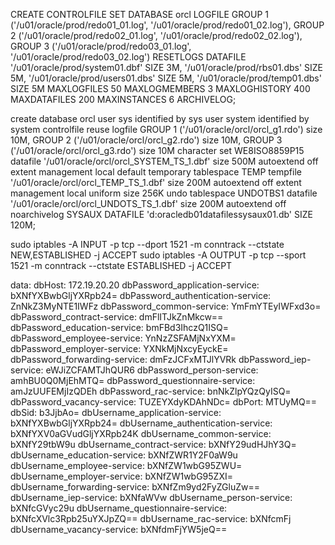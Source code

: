 CREATE CONTROLFILE SET DATABASE orcl LOGFILE GROUP 1 ('/u01/oracle/prod/redo01_01.log', '/u01/oracle/prod/redo01_02.log'), GROUP 2 ('/u01/oracle/prod/redo02_01.log', '/u01/oracle/prod/redo02_02.log'), GROUP 3 ('/u01/oracle/prod/redo03_01.log', '/u01/oracle/prod/redo03_02.log') RESETLOGS DATAFILE '/u01/oracle/prod/system01.dbf' SIZE 3M, '/u01/oracle/prod/rbs01.dbs' SIZE 5M, '/u01/oracle/prod/users01.dbs' SIZE 5M, '/u01/oracle/prod/temp01.dbs' SIZE 5M MAXLOGFILES 50 MAXLOGMEMBERS 3 MAXLOGHISTORY 400 MAXDATAFILES 200 MAXINSTANCES 6 ARCHIVELOG;

create database orcl user sys identified by sys user system identified by system controlfile reuse logfile GROUP 1 ('/u01/oracle/orcl/orcl_g1.rdo') size 10M, GROUP 2 ('/u01/oracle/orcl/orcl_g2.rdo') size 10M, GROUP 3 ('/u01/oracle/orcl/orcl_g3.rdo') size 10M character set WE8ISO8859P15 datafile '/u01/oracle/orcl/orcl_SYSTEM_TS_1.dbf' size 500M autoextend off extent management local default temporary tablespace TEMP tempfile '/u01/oracle/orcl/orcl_TEMP_TS_1.dbf' size 200M autoextend off extent management local uniform size 256K undo tablespace UNDOTBS1 datafile '/u01/oracle/orcl/orcl_UNDOTS_TS_1.dbf' size 200M autoextend off noarchivelog SYSAUX DATAFILE 'd:oracledb01datafilessysaux01.db' SIZE 120M;


sudo iptables -A INPUT -p tcp --dport 1521 -m conntrack --ctstate NEW,ESTABLISHED -j ACCEPT
sudo iptables -A OUTPUT -p tcp --sport 1521 -m conntrack --ctstate ESTABLISHED -j ACCEPT


data:
dbHost: 172.19.20.20
dbPassword_application-service: bXNfYXBwbGljYXRpb24=
dbPassword_authentication-service: ZnNkZ3MyNTE1IWFz
dbPassword_common-service: YmFmYTEyIWFxd3o=
dbPassword_contract-service: dmFlITJkZnMkcw==
dbPassword_education-service: bmFBd3IhczQ1ISQ=
dbPassword_employee-service: YnNzZSFAMjNxYXM=
dbPassword_employer-service: YXNkMjNxcyEyckE=
dbPassword_forwarding-service: dmFzJCFxMTJlYVRk
dbPassword_iep-service: eWJiZCFAMTJhQUR6
dbPassword_person-service: amhBU0Q0MjEhMTQ=
dbPassword_questionnaire-service: amJzUUFEMjIzQDEh
dbPassword_rac-service: bnNkZlpYQzQyISQ=
dbPassword_vacancy-service: TUZEYXdyKDAhNDc=
dbPort: MTUyMQ==
dbSid: b3JjbAo=
dbUsername_application-service: bXNfYXBwbGljYXRpb24=
dbUsername_authentication-service: bXNfYXV0aGVudGljYXRpb24K
dbUsername_common-service: bXNfY29tbW9u
dbUsername_contract-service: bXNfY29udHJhY3Q=
dbUsername_education-service: bXNfZWR1Y2F0aW9u
dbUsername_employee-service: bXNfZW1wbG95ZWU=
dbUsername_employer-service: bXNfZW1wbG95ZXI=
dbUsername_forwarding-service: bXNfZm9yd2FyZGluZw==
dbUsername_iep-service: bXNfaWVw
dbUsername_person-service: bXNfcGVyc29u
dbUsername_questionnaire-service: bXNfcXVlc3Rpb25uYXJpZQ==
dbUsername_rac-service: bXNfcmFj
dbUsername_vacancy-service: bXNfdmFjYW5jeQ==
